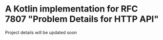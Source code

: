 # A Kotlin implementation for RFC 7807 "Problem Details for HTTP API"


Project details will be updated soon
